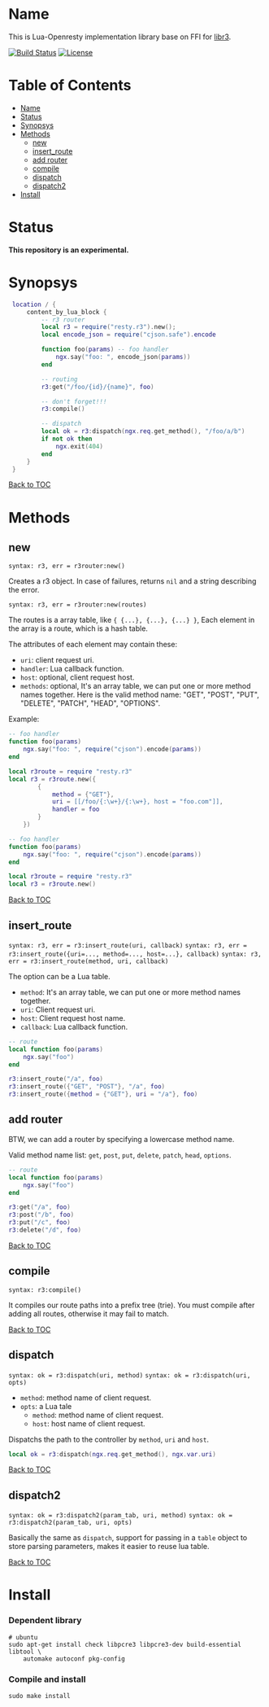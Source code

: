 Name
====
This is Lua-Openresty implementation library base on FFI for [libr3](https://github.com/c9s/r3).

[![Build Status](https://travis-ci.org/iresty/lua-resty-libr3.svg?branch=master)](https://travis-ci.org/iresty/lua-resty-libr3)
[![License](https://img.shields.io/badge/License-Apache%202.0-blue.svg)](https://github.com/iresty/lua-resty-libr3/blob/master/LICENSE)

Table of Contents
=================

* [Name](#name)
* [Status](#status)
* [Synopsys](#synopsys)
* [Methods](#methods)
    * [new](#new)
    * [insert_route](#insert_route)
    * [add router](#add-router)
    * [compile](#compile)
    * [dispatch](#dispatch)
    * [dispatch2](#dispatch2)
* [Install](#install)

Status
======

**This repository is an experimental.**

Synopsys
========

```lua
 location / {
     content_by_lua_block {
         -- r3 router
         local r3 = require("resty.r3").new();
         local encode_json = require("cjson.safe").encode

         function foo(params) -- foo handler
             ngx.say("foo: ", encode_json(params))
         end

         -- routing
         r3:get("/foo/{id}/{name}", foo)

         -- don't forget!!!
         r3:compile()

         -- dispatch
         local ok = r3:dispatch(ngx.req.get_method(), "/foo/a/b")
         if not ok then
             ngx.exit(404)
         end
     }
 }
```

[Back to TOC](#table-of-contents)

Methods
=======

new
---

`syntax: r3, err = r3router:new()`

Creates a r3 object. In case of failures, returns `nil` and a string describing the error.

`syntax: r3, err = r3router:new(routes)`

The routes is a array table, like `{ {...}, {...}, {...} }`, Each element in the array is a route, which is a hash table.

The attributes of each element may contain these:
* `uri`: client request uri.
* `handler`: Lua callback function.
* `host`: optional, client request host.
* `methods`: optional, It's an array table, we can put one or more method names together. Here is the valid method name: "GET", "POST", "PUT", "DELETE", "PATCH", "HEAD", "OPTIONS".


Example:

```lua
-- foo handler
function foo(params)
    ngx.say("foo: ", require("cjson").encode(params))
end

local r3route = require "resty.r3"
local r3 = r3route.new({
        {
            method = {"GET"},
            uri = [[/foo/{:\w+}/{:\w+}, host = "foo.com"]],
            handler = foo
        }
    })
```

```lua
-- foo handler
function foo(params)
    ngx.say("foo: ", require("cjson").encode(params))
end

local r3route = require "resty.r3"
local r3 = r3route.new()
```

[Back to TOC](#table-of-contents)

insert_route
------------

`syntax: r3, err = r3:insert_route(uri, callback)`
`syntax: r3, err = r3:insert_route({uri=..., method=..., host=...}, callback)`
`syntax: r3, err = r3:insert_route(method, uri, callback)`

The option can be a Lua table.

* `method`: It's an array table, we can put one or more method names together.
* `uri`: Client request uri.
* `host`: Client request host name.
* `callback`: Lua callback function.

```lua
-- route
local function foo(params)
    ngx.say("foo")
end

r3:insert_route("/a", foo)
r3:insert_route({"GET", "POST"}, "/a", foo)
r3:insert_route({method = {"GET"}, uri = "/a"}, foo)
```

add router
----------

BTW, we can add a router by specifying a lowercase method name.

Valid method name list: `get`, `post`, `put`, `delete`, `patch`, `head`, `options`.

```lua
-- route
local function foo(params)
    ngx.say("foo")
end

r3:get("/a", foo)
r3:post("/b", foo)
r3:put("/c", foo)
r3:delete("/d", foo)
```

[Back to TOC](#table-of-contents)

compile
-------

`syntax: r3:compile()`

It compiles our route paths into a prefix tree (trie). You must compile after adding all routes, otherwise it may fail to match.

[Back to TOC](#table-of-contents)


dispatch
--------

`syntax: ok = r3:dispatch(uri, method)`
`syntax: ok = r3:dispatch(uri, opts)`

* `method`: method name of client request.
* `opts`: a Lua tale
    * `method`: method name of client request.
    * `host`: host name of client request.

Dispatchs the path to the controller by `method`, `uri` and `host`.

```lua
local ok = r3:dispatch(ngx.req.get_method(), ngx.var.uri)
```

[Back to TOC](#table-of-contents)

dispatch2
---------

`syntax: ok = r3:dispatch2(param_tab, uri, method)`
`syntax: ok = r3:dispatch2(param_tab, uri, opts)`

Basically the same as `dispatch`, support for passing in a `table` object to
store parsing parameters, makes it easier to reuse lua table.

[Back to TOC](#table-of-contents)

Install
=======

### Dependent library

```shell
# ubuntu
sudo apt-get install check libpcre3 libpcre3-dev build-essential libtool \
    automake autoconf pkg-config
```

### Compile and install

```
sudo make install
```
